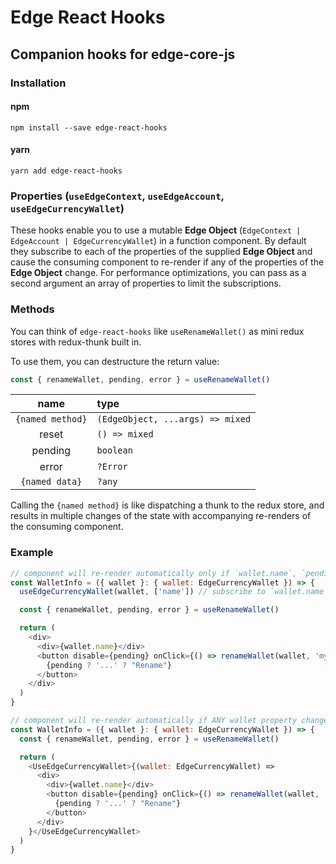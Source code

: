 # Edge React Hooks

## Companion hooks for edge-core-js

### Installation

#### npm

`npm install --save edge-react-hooks`

#### yarn

`yarn add edge-react-hooks`

### Properties (`useEdgeContext`, `useEdgeAccount`, `useEdgeCurrencyWallet`)

These hooks enable you to use a mutable **Edge Object** (`EdgeContext | EdgeAccount | EdgeCurrencyWallet`) in a function component. By default they subscribe to each of the properties of the supplied **Edge Object** and cause the consuming component to re-render if any of the properties of the **Edge Object** change. For performance optimizations, you can pass as a second argument an array of properties to limit the subscriptions.

### Methods

You can think of `edge-react-hooks` like `useRenameWallet()` as mini redux stores with redux-thunk built in.

To use them, you can destructure the return value:

```js
const { renameWallet, pending, error } = useRenameWallet()
```

|       name       | type                             |
| :--------------: | :------------------------------- |
| `{named method}` | `(EdgeObject, ...args) => mixed` |
|      reset       | `() => mixed`                    |
|     pending      | `boolean`                        |
|      error       | `?Error`                         |
|  `{named data}`  | `?any`                           |

Calling the `{named method}` is like dispatching a thunk to the redux store, and results in multiple changes of the state with accompanying re-renders of the consuming component.

### Example

```js
// component will re-render automatically only if `wallet.name`, `pending`, or `error` changes
const WalletInfo = ({ wallet }: { wallet: EdgeCurrencyWallet }) => {
  useEdgeCurrencyWallet(wallet, ['name']) // subscribe to `wallet.name`, omitting the array subscribes to all properties

  const { renameWallet, pending, error } = useRenameWallet()

  return (
    <div>
      <div>{wallet.name}</div>
      <button disable={pending} onClick={() => renameWallet(wallet, 'my other wallet')}>
        {pending ? '...' ? "Rename"}
      </button>
    </div>
  )
}
```

```js
// component will re-render automatically if ANY wallet property changes, or if `pending`, or `error` changes
const WalletInfo = ({ wallet }: { wallet: EdgeCurrencyWallet }) => {
  const { renameWallet, pending, error } = useRenameWallet()

  return (
    <UseEdgeCurrencyWallet>{(wallet: EdgeCurrencyWallet) =>
      <div>
        <div>{wallet.name}</div>
        <button disable={pending} onClick={() => renameWallet(wallet, 'my other wallet')}>
          {pending ? '...' ? "Rename"}
        </button>
      </div>
    }</UseEdgeCurrencyWallet>
  )
}
```

